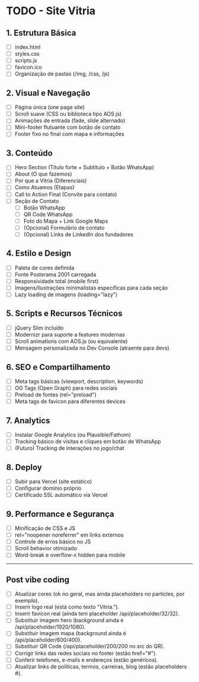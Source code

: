 # TODO - Site Vitria

## 1. Estrutura Básica
- [ ] index.html
- [ ] styles.css
- [ ] scripts.js
- [ ] favicon.ico
- [ ] Organização de pastas (/img, /css, /js)

## 2. Visual e Navegação
- [ ] Página única (one page site)
- [ ] Scroll suave (CSS ou biblioteca tipo AOS.js)
- [ ] Animações de entrada (fade, slide alternado)
- [ ] Mini-footer flutuante com botão de contato
- [ ] Footer fixo no final com mapa e informações

## 3. Conteúdo
- [ ] Hero Section (Título forte + Subtítulo + Botão WhatsApp)
- [ ] About (O que fazemos)
- [ ] Por que a Vitria (Diferenciais)
- [ ] Como Atuamos (Etapas)
- [ ] Call to Action Final (Convite para contato)
- [ ] Seção de Contato
  - [ ] Botão WhatsApp
  - [ ] QR Code WhatsApp
  - [ ] Foto do Mapa + Link Google Maps
  - [ ] (Opcional) Formulário de contato
  - [ ] (Opcional) Links de LinkedIn dos fundadores

## 4. Estilo e Design
- [ ] Paleta de cores definida
- [ ] Fonte Posterama 2001 carregada
- [ ] Responsividade total (mobile first)
- [ ] Imagens/Ilustrações minimalistas específicas para cada seção
- [ ] Lazy loading de imagens (loading="lazy")

## 5. Scripts e Recursos Técnicos
- [ ] jQuery Slim incluído
- [ ] Modernizr para suporte a features modernas
- [ ] Scroll animations com AOS.js (ou equivalente)
- [ ] Mensagem personalizada no Dev Console (atraente para devs)

## 6. SEO e Compartilhamento
- [ ] Meta tags básicas (viewport, description, keywords)
- [ ] OG Tags (Open Graph) para redes sociais
- [ ] Preload de fontes (rel="preload")
- [ ] Meta tags de favicon para diferentes devices

## 7. Analytics
- [ ] Instalar Google Analytics (ou Plausible/Fathom)
- [ ] Tracking básico de visitas e cliques em botão de WhatsApp
- [ ] (Futuro) Tracking de interações no jogo/chat

## 8. Deploy
- [ ] Subir para Vercel (site estático)
- [ ] Configurar domínio próprio
- [ ] Certificado SSL automático via Vercel

## 9. Performance e Segurança
- [ ] Minificação de CSS e JS
- [ ] rel="noopener noreferrer" em links externos
- [ ] Controle de erros básico no JS
- [ ] Scroll behavior otimizado
- [ ] Word-break e overflow-x hidden para mobile

---

## Post vibe coding

- [ ] Atualizar cores (ok no geral, mas ainda placeholders no particles, por exemplo).
- [ ] Inserir logo real (está como texto "Vitria<span>.</span>").
- [ ] Inserir favicon real (ainda tem placeholder /api/placeholder/32/32).
- [ ] Substituir imagem hero (background ainda é /api/placeholder/1920/1080).
- [ ] Substituir imagem mapa (background ainda é /api/placeholder/600/400).
- [ ] Substituir QR Code (/api/placeholder/200/200 no src do QR).
- [ ] Corrigir links das redes sociais no footer (estão href="#").
- [ ] Conferir telefones, e-mails e endereços (estão genéricos).
- [ ] Atualizar links de políticas, termos, carreiras, blog (estão placeholders #).
